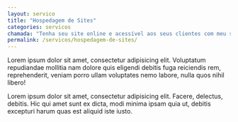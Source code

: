 ```yaml
---
layout: servico
title: "Hospedagem de Sites"
categories: servicos
chamada: "Tenha seu site online e acessível aos seus clientes com meu serviço de hospedagem de sites!"
permalink: /servicos/hospedagem-de-sites/
---
```

Lorem ipsum dolor sit amet, consectetur adipisicing elit. Voluptatum repudiandae mollitia nam dolore quis eligendi debitis fuga reiciendis rem, reprehenderit, veniam porro ullam voluptates nemo labore, nulla quos nihil libero!

Lorem ipsum dolor sit amet, consectetur adipisicing elit. Facere, delectus, debitis. Hic qui amet sunt ex dicta, modi minima ipsam quia ut, debitis excepturi harum quas est aliquid iste iusto.